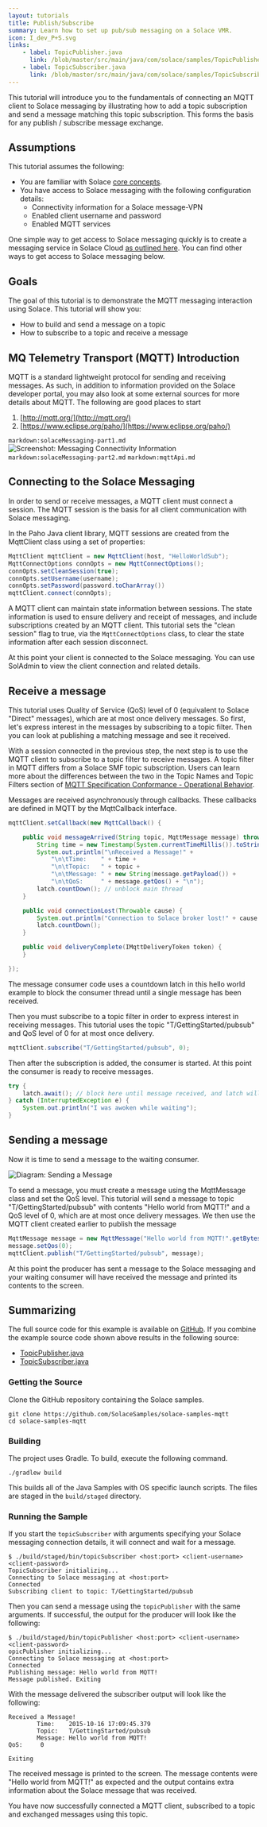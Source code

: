 ```yaml
---
layout: tutorials
title: Publish/Subscribe
summary: Learn how to set up pub/sub messaging on a Solace VMR.
icon: I_dev_P+S.svg
links:
    - label: TopicPublisher.java
      link: /blob/master/src/main/java/com/solace/samples/TopicPublisher.java
    - label: TopicSubscriber.java
      link: /blob/master/src/main/java/com/solace/samples/TopicSubscriber.java
---
```


This tutorial will introduce you to the fundamentals of connecting an MQTT client to Solace messaging by illustrating how to add a topic subscription and send a message matching this topic subscription. This forms the basis for any publish / subscribe message exchange.

## Assumptions

This tutorial assumes the following:

*   You are familiar with Solace [core concepts](https://docs.solace.com/Features/Core-Concepts.htm).
*   You have access to Solace messaging with the following configuration details:
    *   Connectivity information for a Solace message-VPN
    *   Enabled client username and password
    *   Enabled MQTT services

One simple way to get access to Solace messaging quickly is to create a messaging service in Solace Cloud [as outlined here](https://cloud.solace.com/create-messaging-service/). You can find other ways to get access to Solace messaging below.

## Goals

The goal of this tutorial is to demonstrate the MQTT messaging interaction using Solace. This tutorial will show you:

*   How to build and send a message on a topic
*   How to subscribe to a topic and receive a message

## MQ Telemetry Transport (MQTT) Introduction

MQTT is a standard lightweight protocol for sending and receiving messages. As such, in addition to information provided on the Solace developer portal, you may also look at some external sources for more details about MQTT. The following are good places to start

1.  [http://mqtt.org/](http://mqtt.org/)
2.  [https://www.eclipse.org/paho/](https://www.eclipse.org/paho/)

`markdown:solaceMessaging-part1.md`
![Screenshot: Messaging Connectivity Information](../../../images/screenshots/connectivity-info.png)
`markdown:solaceMessaging-part2.md`
`markdown:mqttApi.md`

## Connecting to the Solace Messaging

In order to send or receive messages, a MQTT client must connect a session. The MQTT session is the basis for all client communication with Solace messaging.

In the Paho Java client library, MQTT sessions are created from the MqttClient class using a set of properties:

```java
MqttClient mqttClient = new MqttClient(host, "HelloWorldSub");
MqttConnectOptions connOpts = new MqttConnectOptions();
connOpts.setCleanSession(true);
connOpts.setUsername(username);
connOpts.setPassword(password.toCharArray())
mqttClient.connect(connOpts);
```

A MQTT client can maintain state information between sessions. The state information is used to ensure delivery and receipt of messages, and include subscriptions created by an MQTT client. This tutorial sets the "clean session" flag to true, via the `MqttConnectOptions` class, to clear the state information after each session disconnect.

At this point your client is connected to the Solace messaging. You can use SolAdmin to view the client connection and related details.

## Receive a message

This tutorial uses Quality of Service (QoS) level of 0 (equivalent to Solace "Direct" messages), which are at most once delivery messages. So first, let's express interest in the messages by subscribing to a topic filter. Then you can look at publishing a matching message and see it received.

With a session connected in the previous step, the next step is to use the MQTT client to subscribe to a topic filter to receive messages. A topic filter in MQTT differs from a Solace SMF topic subscription. Users can learn more about the differences between the two in the Topic Names and Topic Filters section of [MQTT Specification Conformance - Operational Behavior](https://docs.solace.com/MQTT-311-Prtl-Conformance-Spec/Operational_behavior.htm).

Messages are received asynchronously through callbacks. These callbacks are defined in MQTT by the MqttCallback interface.

```java
mqttClient.setCallback(new MqttCallback() {

    public void messageArrived(String topic, MqttMessage message) throws Exception {
        String time = new Timestamp(System.currentTimeMillis()).toString();
        System.out.println("\nReceived a Message!" +
            "\n\tTime:    " + time +
            "\n\tTopic:   " + topic +
            "\n\tMessage: " + new String(message.getPayload()) +
            "\n\tQoS:     " + message.getQos() + "\n");
        latch.countDown(); // unblock main thread
    }

    public void connectionLost(Throwable cause) {
        System.out.println("Connection to Solace broker lost!" + cause.getMessage());
        latch.countDown();
    }

    public void deliveryComplete(IMqttDeliveryToken token) {
    }

});
```

The message consumer code uses a countdown latch in this hello world example to block the consumer thread until a single message has been received.

Then you must subscribe to a topic filter in order to express interest in receiving messages. This tutorial uses the topic "T/GettingStarted/pubsub" and QoS level of 0 for at most once delivery.

```java
mqttClient.subscribe("T/GettingStarted/pubsub", 0);
```

Then after the subscription is added, the consumer is started. At this point the consumer is ready to receive messages.

```java
try {
    latch.await(); // block here until message received, and latch will flip
} catch (InterruptedException e) {
    System.out.println("I was awoken while waiting");
}
```

## Sending a message

Now it is time to send a message to the waiting consumer.

![Diagram: Sending a Message](../../../images/diagrams/pub-sub-sending-message-300x134.png)

To send a message, you must create a message using the MqttMessage class and set the QoS level. This tutorial will send a message to topic "T/GettingStarted/pubsub" with contents "Hello world from MQTT!" and a QoS level of 0, which are at most once delivery messages. We then use the MQTT client created earlier to publish the message

```java
MqttMessage message = new MqttMessage("Hello world from MQTT!".getBytes());
message.setQos(0);
mqttClient.publish("T/GettingStarted/pubsub", message);
```

At this point the producer has sent a message to the Solace messaging and your waiting consumer will have received the message and printed its contents to the screen.

## Summarizing

The full source code for this example is available on [GitHub](https://github.com/SolaceSamples/solace-samples-mqtt). If you combine the example source code shown above results in the following source:

* [TopicPublisher.java](https://github.com/SolaceSamples/solace-samples-mqtt/blob/master/src/main/java/com/solace/samples/TopicPublisher.java)
* [TopicSubscriber.java](https://github.com/SolaceSamples/solace-samples-mqtt/blob/master/src/main/java/com/solace/samples/TopicSubscriber.java)


### Getting the Source

Clone the GitHub repository containing the Solace samples.

```
git clone https://github.com/SolaceSamples/solace-samples-mqtt
cd solace-samples-mqtt
```

### Building

The project uses Gradle. To build, execute the following command.

```
./gradlew build
```

This builds all of the Java Samples with OS specific launch scripts. The files are staged in the `build/staged` directory.

### Running the Sample

If you start the `topicSubscriber` with arguments specifying your Solace messaging connection details, it will connect and wait for a message.

```
$ ./build/staged/bin/topicSubscriber <host:port> <client-username> <client-password>
TopicSubscriber initializing...
Connecting to Solace messaging at <host:port>
Connected
Subscribing client to topic: T/GettingStarted/pubsub
```

Then you can send a message using the `topicPublisher` with the same arguments. If successful, the output for the producer will look like the following:

```
$ ./build/staged/bin/topicPublisher <host:port> <client-username> <client-password>
opicPublisher initializing...
Connecting to Solace messaging at <host:port>
Connected
Publishing message: Hello world from MQTT!
Message published. Exiting
```

With the message delivered the subscriber output will look like the following:

```
Received a Message!
        Time:    2015-10-16 17:09:45.379
        Topic:   T/GettingStarted/pubsub
        Message: Hello world from MQTT!
QoS:     0

Exiting
```

The received message is printed to the screen. The message contents were "Hello world from MQTT!" as expected and the output contains extra information about the Solace message that was received.

You have now successfully connected a MQTT client, subscribed to a topic and exchanged messages using this topic.

